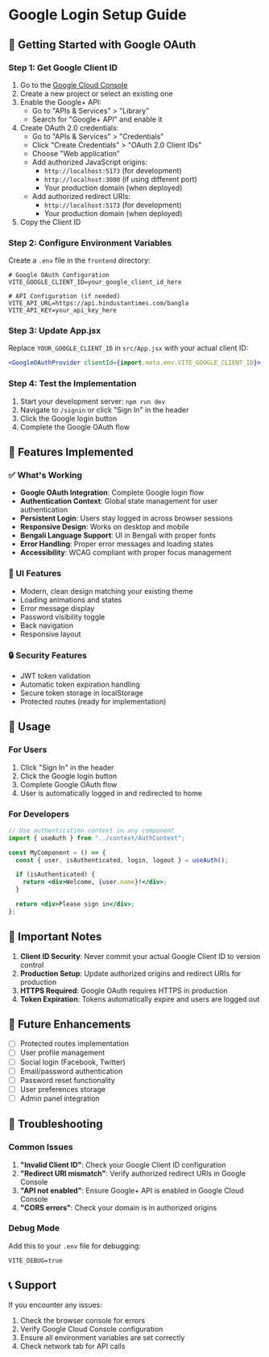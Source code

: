# Google Login Setup Guide

## 🚀 Getting Started with Google OAuth

### Step 1: Get Google Client ID

1. Go to the [Google Cloud Console](https://console.cloud.google.com/)
2. Create a new project or select an existing one
3. Enable the Google+ API:
   - Go to "APIs & Services" > "Library"
   - Search for "Google+ API" and enable it
4. Create OAuth 2.0 credentials:
   - Go to "APIs & Services" > "Credentials"
   - Click "Create Credentials" > "OAuth 2.0 Client IDs"
   - Choose "Web application"
   - Add authorized JavaScript origins:
     - `http://localhost:5173` (for development)
     - `http://localhost:3000` (if using different port)
     - Your production domain (when deployed)
   - Add authorized redirect URIs:
     - `http://localhost:5173` (for development)
     - Your production domain (when deployed)
5. Copy the Client ID

### Step 2: Configure Environment Variables

Create a `.env` file in the `frontend` directory:

```env
# Google OAuth Configuration
VITE_GOOGLE_CLIENT_ID=your_google_client_id_here

# API Configuration (if needed)
VITE_API_URL=https://api.hindustantimes.com/bangla
VITE_API_KEY=your_api_key_here
```

### Step 3: Update App.jsx

Replace `YOUR_GOOGLE_CLIENT_ID` in `src/App.jsx` with your actual client ID:

```jsx
<GoogleOAuthProvider clientId={import.meta.env.VITE_GOOGLE_CLIENT_ID}>
```

### Step 4: Test the Implementation

1. Start your development server: `npm run dev`
2. Navigate to `/signin` or click "Sign In" in the header
3. Click the Google login button
4. Complete the Google OAuth flow

## 🔧 Features Implemented

### ✅ What's Working

- **Google OAuth Integration**: Complete Google login flow
- **Authentication Context**: Global state management for user authentication
- **Persistent Login**: Users stay logged in across browser sessions
- **Responsive Design**: Works on desktop and mobile
- **Bengali Language Support**: UI in Bengali with proper fonts
- **Error Handling**: Proper error messages and loading states
- **Accessibility**: WCAG compliant with proper focus management

### 🎨 UI Features

- Modern, clean design matching your existing theme
- Loading animations and states
- Error message display
- Password visibility toggle
- Back navigation
- Responsive layout

### 🔒 Security Features

- JWT token validation
- Automatic token expiration handling
- Secure token storage in localStorage
- Protected routes (ready for implementation)

## 📱 Usage

### For Users

1. Click "Sign In" in the header
2. Click the Google login button
3. Complete Google OAuth flow
4. User is automatically logged in and redirected to home

### For Developers

```jsx
// Use authentication context in any component
import { useAuth } from "../context/AuthContext";

const MyComponent = () => {
  const { user, isAuthenticated, login, logout } = useAuth();

  if (isAuthenticated) {
    return <div>Welcome, {user.name}!</div>;
  }

  return <div>Please sign in</div>;
};
```

## 🚨 Important Notes

1. **Client ID Security**: Never commit your actual Google Client ID to version control
2. **Production Setup**: Update authorized origins and redirect URIs for production
3. **HTTPS Required**: Google OAuth requires HTTPS in production
4. **Token Expiration**: Tokens automatically expire and users are logged out

## 🔄 Future Enhancements

- [ ] Protected routes implementation
- [ ] User profile management
- [ ] Social login (Facebook, Twitter)
- [ ] Email/password authentication
- [ ] Password reset functionality
- [ ] User preferences storage
- [ ] Admin panel integration

## 🐛 Troubleshooting

### Common Issues

1. **"Invalid Client ID"**: Check your Google Client ID configuration
2. **"Redirect URI mismatch"**: Verify authorized redirect URIs in Google Console
3. **"API not enabled"**: Ensure Google+ API is enabled in Google Cloud Console
4. **"CORS errors"**: Check your domain is in authorized origins

### Debug Mode

Add this to your `.env` file for debugging:

```env
VITE_DEBUG=true
```

## 📞 Support

If you encounter any issues:

1. Check the browser console for errors
2. Verify Google Cloud Console configuration
3. Ensure all environment variables are set correctly
4. Check network tab for API calls
